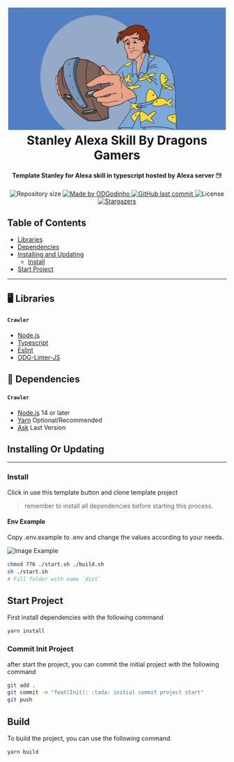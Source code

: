 <h1 align="center">
  <br>
  <a href="https://github.com/ODGodinho"><img src="images/Stanley.jpg" alt="Stanley Imagem" width="500"/></a>
  <br>
  Stanley Alexa Skill By Dragons Gamers
  <br>
</h1>

<h4 align="center">Template Stanley for Alexa skill in typescript hosted by Alexa server 🖱️!</h4>

<p align="center">

  <img alt="Repository size" src="https://img.shields.io/github/repo-size/ODGodinho/Happy-ReactJs">

  <a href="https://www.linkedin.com/in/victor-alves-odgodinho/">
    <img alt="Made by ODGodinho" src="https://img.shields.io/badge/made%20by-ODGodinho-%2304D361">
  </a>

  <a href="https://github.com/ODGodinho/Stanley-Alexa/commits/master">
    <img alt="GitHub last commit" src="https://img.shields.io/github/last-commit/ODGodinho/Stanley-Alexa">
  </a>

  <img alt="License" src="https://img.shields.io/badge/license-MIT-brightgreen">

   <a href="https://github.com/ODGodinho/Stanley-Alexa/stargazers">
    <img alt="Stargazers" src="https://img.shields.io/github/stars/ODGodinho/Stanley-Alexa?style=social">
  </a>

</p>

## Table of Contents

- [Libraries](#-libraries)
- [Dependencies](#-dependencies)
- [Installing and Updating](#installing-or-updating)
  - [Install](#install)
- [Start Project](#start-project)


---

## 🖥 Libraries

#### `Crawler`

- [Node.js](https://nodejs.org/)
- [Typescript](https://www.typescriptlang.org/)
- [Eslint](https://eslint.org/)
- [ODG-Linter-JS](https://github.com/ODGodinho/ODG-Linter-Js)

## 📁 Dependencies

#### `Crawler`

- [Node.js](https://nodejs.org) 14 or later
- [Yarn](https://yarnpkg.com/) Optional/Recommended
- [Ask](https://www.npmjs.com/package/ask-cli) Last Version

## Installing Or Updating

---

### Install

Click in use this template button and clone template project

> remember to install all dependencies before starting this process.

#### Env Example

Copy .env.example to .env and change the values according to your needs.

![Image Example](./template/img/AlexaUUID.png)

```bash
chmod 776 ./start.sh ./build.sh
sh ./start.sh
# Fill folder with name `dist`
```

## Start Project

First install dependencies with the following command

```bash
yarn install
```

### Commit Init Project

after start the project, you can commit the initial project with the following command

```bash
git add .
git commit -m "feat(Init): :tada: initial commit project start"
git push
```

## Build

To build the project, you can use the following command

```bash
yarn build
```
